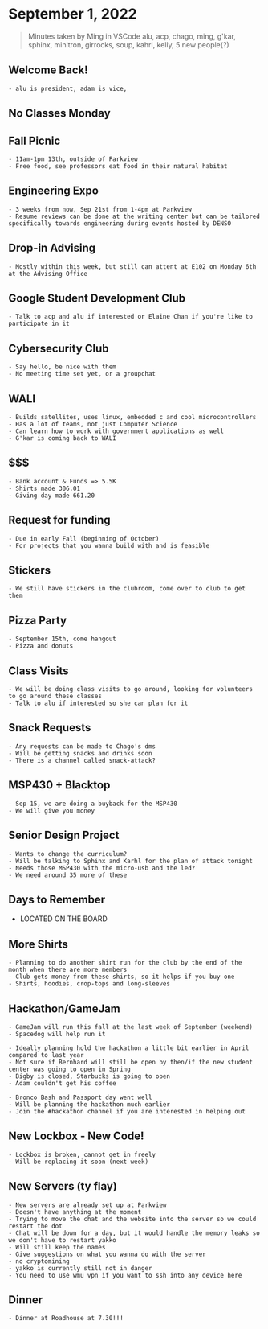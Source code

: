# September 1, 2022

> Minutes taken by Ming in VSCode
> alu, acp, chago, ming, g'kar, sphinx, minitron, girrocks, soup, kahrl, kelly, 5 new people(?)

## Welcome Back!

    - alu is president, adam is vice,

## No Classes Monday

## Fall Picnic

    - 11am-1pm 13th, outside of Parkview
    - Free food, see professors eat food in their natural habitat

## Engineering Expo

    - 3 weeks from now, Sep 21st from 1-4pm at Parkview
    - Resume reviews can be done at the writing center but can be tailored specifically towards engineering during events hosted by DENSO

## Drop-in Advising

    - Mostly within this week, but still can attent at E102 on Monday 6th at the Advising Office

## Google Student Development Club

    - Talk to acp and alu if interested or Elaine Chan if you're like to participate in it

## Cybersecurity Club

    - Say hello, be nice with them
    - No meeting time set yet, or a groupchat

## WALI

    - Builds satellites, uses linux, embedded c and cool microcontrollers
    - Has a lot of teams, not just Computer Science
    - Can learn how to work with government applications as well
    - G'kar is coming back to WALI

## $$$

    - Bank account & Funds => 5.5K
    - Shirts made 306.01
    - Giving day made 661.20

## Request for funding

    - Due in early Fall (beginning of October)
    - For projects that you wanna build with and is feasible

## Stickers

    - We still have stickers in the clubroom, come over to club to get them

## Pizza Party

    - September 15th, come hangout
    - Pizza and donuts

## Class Visits

    - We will be doing class visits to go around, looking for volunteers to go around these classes
    - Talk to alu if interested so she can plan for it

## Snack Requests

    - Any requests can be made to Chago's dms
    - Will be getting snacks and drinks soon
    - There is a channel called snack-attack?

## MSP430 + Blacktop

    - Sep 15, we are doing a buyback for the MSP430
    - We will give you money

## Senior Design Project

    - Wants to change the curriculum?
    - Will be talking to Sphinx and Karhl for the plan of attack tonight
    - Needs those MSP430 with the micro-usb and the led?
    - We need around 35 more of these

## Days to Remember

- LOCATED ON THE BOARD

## More Shirts

    - Planning to do another shirt run for the club by the end of the month when there are more members
    - Club gets money from these shirts, so it helps if you buy one
    - Shirts, hoodies, crop-tops and long-sleeves

## Hackathon/GameJam

    - GameJam will run this fall at the last week of September (weekend)
    - Spacedog will help run it

    - Ideally planning hold the hackathon a little bit earlier in April compared to last year
    - Not sure if Bernhard will still be open by then/if the new student center was going to open in Spring
    - Bigby is closed, Starbucks is going to open
    - Adam couldn't get his coffee

    - Bronco Bash and Passport day went well
    - Will be planning the hackathon much earlier
    - Join the #hackathon channel if you are interested in helping out

## New Lockbox - New Code!

    - Lockbox is broken, cannot get in freely
    - Will be replacing it soon (next week)

## New Servers (ty flay)

    - New servers are already set up at Parkview
    - Doesn't have anything at the moment
    - Trying to move the chat and the website into the server so we could restart the dot
    - Chat will be down for a day, but it would handle the memory leaks so we don't have to restart yakko
    - Will still keep the names
    - Give suggestions on what you wanna do with the server
    - no cryptomining
    - yakko is currently still not in danger
    - You need to use wmu vpn if you want to ssh into any device here

## Dinner

    - Dinner at Roadhouse at 7.30!!!
